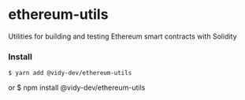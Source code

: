 # ethereum-utils

Utilities for building and testing Ethereum smart contracts with Solidity

### Install

    $ yarn add @vidy-dev/ethereum-utils
  or
    $ npm install @vidy-dev/ethereum-utils
